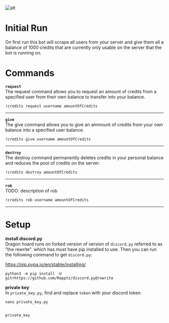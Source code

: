   
![alt](./assets/logo_desc.PNG)  

# Initial Run

On first run this bot will scrape all users from your server and give them all a balance of 1000 credits that are currently only usable on the server that the bot is running on.

# Commands

**`request`**   
The request command allows you to request an amount of credits from a specified user from their own balance to transfer into your balance.
```
!credits request username amountOfCredits
```
---- 
**`give`**  
The give command allows you to give an ammount of credits from your own balance into a specified user balance.
```
!credits give username amountOfCredits
```
---- 

**`destroy`**  
The destroy command permanently deletes credits in your personal balance and reduces the pool of credits on the server.
```
!credits destroy amountOfCredits
```
---- 

**`rob`**  
TODO: description of rob
```
!credits rob username amountOfCredits
```
---- 


# Setup  

**install discord.py**  
Dragon hoard runs on forked version of version of `discord.py` referred to as "the rewrite". 
which has must have pip installed to use. Then you can run the following command to get `discord.py`:    

https://pip.pypa.io/en/stable/installing/

```
python3 -m pip install -U git+https://github.com/Rapptz/discord.py@rewrite
```
  
  
**private key**    
In `private_key.py`, find and replace `token` with your discord token. 
  
```
nano private_key.py
```

``` 

private_key 

```


